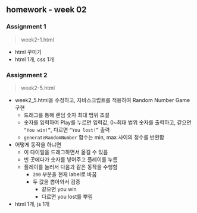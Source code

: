 ## homework - week 02 

### Assignment 1
> week2-1.html
- html 꾸미기
- html 1개, css 1개

### Assignment 2
> week2-5.html
- week2_5.html을 수정하고, 자바스크립트를 적용하여 Random Number Game 구현
    - 드래그를 통해 랜덤 숫자 최대 범위 조절
    - 숫자를 입력하여 Play를 누르면 입력값, 0~최대 범위 숫자를 출력하고, 같으면 `“You win!”`, 다르면 `“You lost!”` 출력
    - `generateRandomNumber` 함수는 min, max 사이의 정수를 반환함
- 어떻게 동작을 하냐면
    - 이 다이얼을 드래그하면서 옮길 수 있음
    - 빈 곳에다가 숫자를 넣어주고 플레이를 누름
    - 플레이를 눌러서 다음과 같은 동작을 수행함
        - `200` 부분을 현재 label로 바꿈
        - 두 값을 뽑아와서 검증
            - 같으면 you win
            - 다르면 you lost를 뿌림
- html 1개, js 1개
